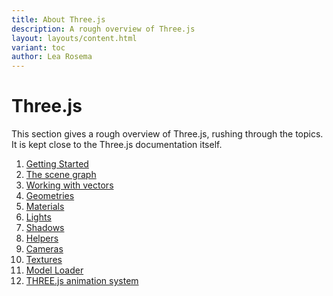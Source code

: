 ```yaml
---
title: About Three.js
description: A rough overview of Three.js
layout: layouts/content.html
variant: toc
author: Lea Rosema
---
```


# Three.js

This section gives a rough overview of Three.js, rushing through the
topics. It is kept close to the Three.js documentation itself.

1. [Getting Started](getting-started/)
2. [The scene graph](the-scene-graph/)
3. [Working with vectors](working-with-vectors/)
4. [Geometries](geometries/)
5. [Materials](materials/)
6. [Lights](lights/)
7. [Shadows](shadows/)
8. [Helpers](helpers/)
9. [Cameras](cameras/)
10. [Textures](textures/)
11. [Model Loader](model-loader/)
12. [THREE.js animation system](animations/)
